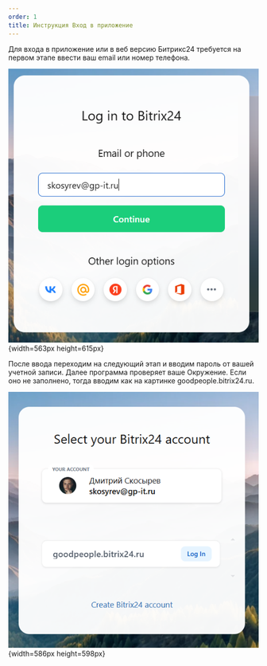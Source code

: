 ```yaml
---
order: 1
title: Инструкция Вход в приложение
---
```


Для входа в приложение или в веб версию Битрикс24 требуется на первом этапе ввести ваш email или номер телефона. 

![](./instrukciya.png){width=563px height=615px}



После ввода переходим на следующий этап и вводим пароль от вашей учетной записи. Далее программа проверяет ваше Окружение. Если оно не заполнено, тогда вводим как на картинке goodpeople.bitrix24.ru.

![](./instrukciya-2.png){width=586px height=598px}


